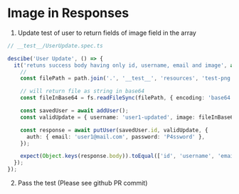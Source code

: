 # Image in Responses

1. Update test of user to return fields of image field in the array

```ts
// __test__/UserUpdate.spec.ts

descibe('User Update', () => {
  it('retuns success body having only id, username, email and image', async () => {
    //
    const filePath = path.join('.', '__test__', 'resources', 'test-png.png');

    // will return file as string in base64
    const fileInBase64 = fs.readFileSync(filePath, { encoding: 'base64' });

    const savedUser = await addUser();
    const validUpdate = { username: 'user1-updated', image: fileInBase64 };

    const response = await putUser(savedUser.id, validUpdate, {
      auth: { email: 'user1@mail.com', password: 'P4ssword' },
    });

    expect(Object.keys(response.body)).toEqual(['id', 'username', 'email', 'image']);
  });
});
```

2. Pass the test (Please see github PR commit)
